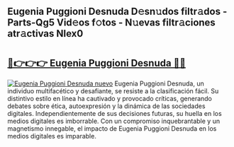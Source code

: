 ## Eugenia Puggioni Desnuda D𝚎sn𝚞dos filtr𝚊dos - Parts-Qg5 Vid𝚎os f𝚘tos - N𝚞evas filtr𝚊ciones atr𝚊ctivas NIex0

# <h2><a href="http://mb37pm.tromn.icu/?c=Eugenia+Puggioni+Desnuda">🔗👉👉👉 Eugenia Puggioni Desnuda 🔗🔗</a></h2>

[![Eugenia Puggioni Desnuda nuevo](https://i.imgur.com/pEAQMta.gif)](http://mb37pm.tromn.icu/?c=Eugenia+Puggioni+Desnuda)
Eugenia Puggioni Desnuda, un individuo multifacético y desafiante, se resiste a la clasificación fácil. Su distintivo estilo en línea ha cautivado y provocado críticas, generando debates sobre ética, autoexpresión y la dinámica de las sociedades digitales. Independientemente de sus decisiones futuras, su huella en los medios digitales es imborrable. Con un compromiso inquebrantable y un magnetismo innegable, el impacto de Eugenia Puggioni Desnuda en los medios digitales es imparable.
